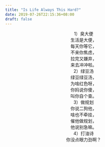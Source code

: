 ```yaml
---
title: "Is Life Always This Hard?"
date: 2019-07-26T22:15:36+08:00
draft: false
---
```

<center>1）臭大便</center>

<center>生活是大便，

<center>每天你等它，

<center>不来你焦虑，

<center>拉完又嫌弃，

<center>来去冲冲啦。

<center>2）绿豆汤

<center>绿豆绿豆汤，

<center>为啥红色呀，

<center>你妈说你傻，

<center>叫你自个查。

<center>3）做规划

<center>你说二狗他，

<center>啥也不牵挂，

<center>催他做规划，

<center>他说别急嘛。

<center>4）打油诗

<center>你没点眼力劲啊？






